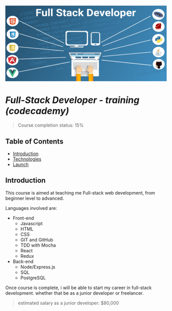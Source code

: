 ![Full-Stack Developer](\Images\Full-stack-developer.png)
# **_Full-Stack Developer - training (codecademy)_**


>Course completion status: 15%
## __Table of Contents__
* [Introduction](#introduction)
* [Technologies](#technologies)
* [Launch](#Launch)

## __Introduction__
This course is aimed at teaching me Full-stack web development, from beginner level to advanced.

Languages involved are:

* Front-end
    * Javascript
    * HTML
    * CSS
    * GIT and GitHub
    * TDD with Mocha
    * React
    * Redux
* Back-end
    * Node/Express.js
    * SQL
    * PostgreSQL

Once course is complete, i will be able to start my career in full-stack development. whether that be as a junior developer or freelancer.
>estimated salary as a junior developer: $80,000




